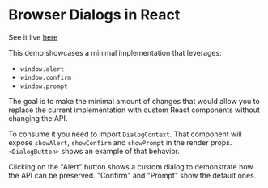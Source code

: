 # Browser Dialogs in React

See it live [here](https://csb-l9z564rnxl-hgzxskynog.now.sh/)

This demo showcases a minimal implementation that leverages:

- `window.alert`
- `window.confirm`
- `window.prompt`

The goal is to make the minimal amount of changes that would allow you to replace
the current implementation with custom React components without changing the API.

To consume it you need to import `DialogContext`. That component will expose
`showAlert`, `showConfirm` and `showPrompt` in the render props. `<DialogButton>`
shows an example of that behavior.

Clicking on the "Alert" button shows a custom dialog to demonstrate how the API can
be preserved. "Confirm" and "Prompt" show the default ones.